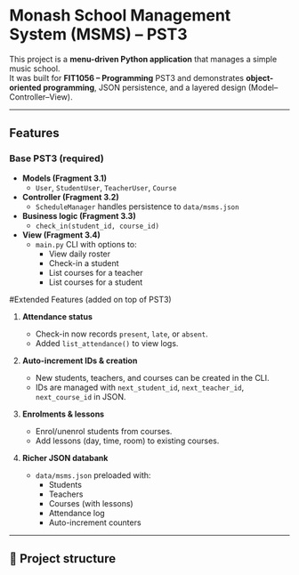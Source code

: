 # Monash School Management System (MSMS) – PST3

This project is a **menu-driven Python application** that manages a simple music school.  
It was built for **FIT1056 – Programming** PST3 and demonstrates **object-oriented programming**, JSON persistence, and a layered design (Model–Controller–View).

---

##  Features

### Base PST3 (required)
- **Models (Fragment 3.1)**  
  - `User`, `StudentUser`, `TeacherUser`, `Course`
- **Controller (Fragment 3.2)**  
  - `ScheduleManager` handles persistence to `data/msms.json`
- **Business logic (Fragment 3.3)**  
  - `check_in(student_id, course_id)`
- **View (Fragment 3.4)**  
  - `main.py` CLI with options to:
    - View daily roster
    - Check-in a student
    - List courses for a teacher
    - List courses for a student

 #Extended Features (added on top of PST3)
1. **Attendance status**  
   - Check-in now records `present`, `late`, or `absent`.
   - Added `list_attendance()` to view logs.

2. **Auto-increment IDs & creation**  
   - New students, teachers, and courses can be created in the CLI.
   - IDs are managed with `next_student_id`, `next_teacher_id`, `next_course_id` in JSON.

3. **Enrolments & lessons**  
   - Enrol/unenrol students from courses.
   - Add lessons (day, time, room) to existing courses.

4. **Richer JSON databank**  
   - `data/msms.json` preloaded with:
     - Students
     - Teachers
     - Courses (with lessons)
     - Attendance log
     - Auto-increment counters

---

## 📂 Project structure


